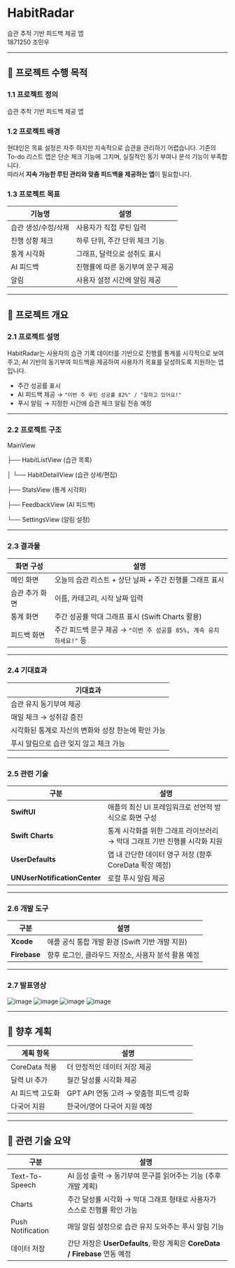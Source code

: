 # HabitRadar  
습관 추적 기반 피드백 제공 앱  
1871250 조민우

---

## 📌 프로젝트 수행 목적

### 1.1 프로젝트 정의
습관 추적 기반 피드백 제공 앱

### 1.2 프로젝트 배경
현대인은 목표 설정은 자주 하지만 지속적으로 습관을 관리하기 어렵습니다. 기존의 To-do 리스트 앱은 단순 체크 기능에 그치며, 실질적인 동기 부여나 분석 기능이 부족합니다.  
따라서 **지속 가능한 루틴 관리와 맞춤 피드백을 제공하는 앱**이 필요합니다.

### 1.3 프로젝트 목표

| 기능명             | 설명                                              |
|--------------------|-------------------------------------------------|
| 습관 생성/수정/삭제 | 사용자가 직접 루틴 입력                                 |
| 진행 상황 체크     | 하루 단위, 주간 단위 체크 기능                            |
| 통계 시각화        | 그래프, 달력으로 성취도 표시                               |
| AI 피드백          | 진행률에 따른 동기부여 문구 제공                           |
| 알림               | 사용자 설정 시간에 알림 제공                                |

---

## 📌 프로젝트 개요

### 2.1 프로젝트 설명
HabitRadar는 사용자의 습관 기록 데이터를 기반으로 진행률 통계를 시각적으로 보여주고, AI 기반의 동기부여 피드백을 제공하여 사용자가 목표를 달성하도록 지원하는 앱입니다.

- 주간 성공률 표시  
- AI 피드백 제공 → `"이번 주 루틴 성공률 82%" / "잘하고 있어요!"`  
- 푸시 알림 → 지정한 시간에 습관 체크 알림 전송 예정

---

### 2.2 프로젝트 구조

MainView

├── HabitListView (습관 목록)

│ └── HabitDetailView (습관 상세/편집)

├── StatsView (통계 시각화)

├── FeedbackView (AI 피드백)

└── SettingsView (알림 설정)


---

### 2.3 결과물

| 화면 구성      | 설명                                                   |
|---------------|------------------------------------------------------|
| 메인 화면     | 오늘의 습관 리스트 + 상단 날짜 + 주간 진행률 그래프 표시         |
| 습관 추가 화면 | 이름, 카테고리, 시작 날짜 입력                                   |
| 통계 화면     | 주간 성공률 막대 그래프 표시 (Swift Charts 활용)                   |
| 피드백 화면   | 주간 피드백 문구 제공 → `"이번 주 성공률 85%, 계속 유지하세요!"` 등 |

---

### 2.4 기대효과

| 기대효과                                                   |
|----------------------------------------------------------|
| 습관 유지 동기부여 제공                                        |
| 매일 체크 → 성취감 증진                                        |
| 시각화된 통계로 자신의 변화와 성장 한눈에 확인 가능                 |
| 푸시 알림으로 습관 잊지 않고 체크 가능                              |

---

### 2.5 관련 기술

| 구분            | 설명                                                                 |
|-----------------|--------------------------------------------------------------------|
| **SwiftUI**         | 애플의 최신 UI 프레임워크로 선언적 방식으로 화면 구성                       |
| **Swift Charts**    | 통계 시각화를 위한 그래프 라이브러리 → 막대 그래프 기반 진행률 시각화 지원       |
| **UserDefaults**    | 앱 내 간단한 데이터 영구 저장 (향후 CoreData 확장 예정)                         |
| **UNUserNotificationCenter** | 로컬 푸시 알림 제공                                                   |

---

### 2.6 개발 도구

| 구분     | 설명                                                                 |
|----------|--------------------------------------------------------------------|
| **Xcode**    | 애플 공식 통합 개발 환경 (Swift 기반 개발 지원)                         |
| **Firebase** | 향후 로그인, 클라우드 저장소, 사용자 분석 활용 예정                           |

---

### 2.7 발표영상
![image](https://github.com/user-attachments/assets/61ea7a9e-5c2b-4369-bf98-edd9de59a2ad)
![image](https://github.com/user-attachments/assets/27267b8a-7987-4ca7-82f2-8e232ae31874)
![image](https://github.com/user-attachments/assets/cb32ce9f-2136-477d-80b0-975bb3585168)
![image](https://github.com/user-attachments/assets/f150b90a-923a-40db-bf5e-e0ab85c48935)

---

## 📌 향후 계획

| 계획 항목              | 설명                                                              |
|-----------------------|-----------------------------------------------------------------|
| CoreData 적용         | 더 안정적인 데이터 저장 제공                                            |
| 달력 UI 추가          | 월간 달성률 시각화 제공                                                |
| AI 피드백 고도화      | GPT API 연동 고려 → 맞춤형 피드백 강화                                    |
| 다국어 지원           | 한국어/영어 다국어 지원 예정                                              |

---

## 📌 관련 기술 요약

| 구분             | 설명                                                                     |
|------------------|------------------------------------------------------------------------|
| Text-To-Speech   | AI 음성 출력 → 동기부여 문구를 읽어주는 기능 (추후 개발 계획)                           |
| Charts           | 주간 달성률 시각화 → 막대 그래프 형태로 사용자가 스스로 진행률 확인 가능                     |
| Push Notification | 매일 알림 설정으로 습관 유지 도와주는 푸시 알림 기능                                       |
| 데이터 저장       | 간단 저장은 **UserDefaults**, 확장 계획은 **CoreData / Firebase** 연동 예정 |
